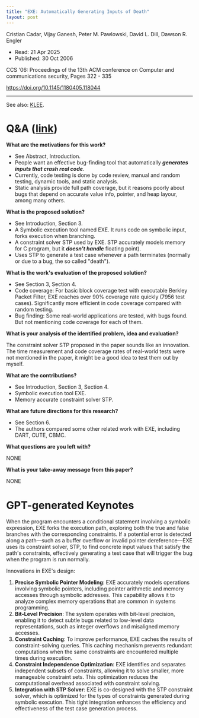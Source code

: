 ```yaml
---
title: "EXE: Automatically Generating Inputs of Death"
layout: post
---
```


Cristian Cadar, Vijay Ganesh, Peter M. Pawlowski, David L. Dill, Dawson R. Engler

* Read: 21 Apr 2025
* Published: 30 Oct 2006

CCS '06: Proceedings of the 13th ACM conference on Computer and communications security, Pages 322 - 335

https://doi.org/10.1145/1180405.118044

---

See also: [KLEE](/paper_notes/2025-04-22-KLEE-unassisted-and-automatic-generation-of-high-coverage-tests%20for-complex-systems-programs).

# Q&A ([link](https://cseweb.ucsd.edu/~wgg/CSE210/howtoread.html))

**What are the motivations for this work?** 

* See Abstract, Introduction.
* People want an effective bug-finding tool that automatically ***generates inputs that crash real code***.
* Currently, code testing is done by code review, manual and random testing, dynamic tools, and static analysis.
* Static analysis provide full path coverage, but it reasons poorly about bugs that depend on accurate value info, pointer, and heap layour, among many others.

**What is the proposed solution?**

* See Introduction, Section 3. 
* A Symbolic execution tool named EXE. It runs code on symbolic input, forks execution when branching.
* A constraint solver STP used by EXE. STP accurately models memory for C program, but it ***doesn't handle*** floating point).
* Uses STP to generate a test case whenever a path terminates (normally or due to a bug, the so called "death").

**What is the work's evaluation of the proposed solution?**

* See Section 3, Section 4.
* Code coverage: For basic block coverage test with executable Berkley Packet Filter, EXE reaches over 90% coverage rate quickly (7956 test cases). Significantly more efficient in code coverage compared with random testing.
* Bug finding: Some real-world applications are tested, with bugs found. But not mentioning code coverage for each of them.

**What is your analysis of the identified problem, idea and evaluation?**

The constraint solver STP proposed in the paper sounds like an innovation. The time measurement and code coverage rates of real-world tests were not mentioned in the paper, it might be a good idea to test them out by myself.

**What are the contributions?**
* See Introduction, Section 3, Section 4.
* Symbolic execution tool EXE.
* Memory accurate constraint solver STP.

**What are future directions for this research?**

* See Section 6.
* The authors compared some other related work with EXE, including DART, CUTE, CBMC.

**What questions are you left with?**

NONE

**What is your take-away message from this paper?**

NONE

# GPT-generated Keynotes

When the program encounters a conditional statement involving a symbolic expression, EXE forks the execution path, exploring both the true and false branches with the corresponding constraints. If a potential error is detected along a path—such as a buffer overflow or invalid pointer dereference—EXE uses its constraint solver, STP, to find concrete input values that satisfy the path's constraints, effectively generating a test case that will trigger the bug when the program is run normally.

Innovations in EXE's design:
1. **Precise Symbolic Pointer Modeling**: EXE accurately models operations involving symbolic pointers, including pointer arithmetic and memory accesses through symbolic addresses. This capability allows it to analyze complex memory operations that are common in systems programming. 
2. **Bit-Level Precision**: The system operates with bit-level precision, enabling it to detect subtle bugs related to low-level data representations, such as integer overflows and misaligned memory accesses.
3. **Constraint Caching**: To improve performance, EXE caches the results of constraint-solving queries. This caching mechanism prevents redundant computations when the same constraints are encountered multiple times during execution.
4. **Constraint Independence Optimization**: EXE identifies and separates independent subsets of constraints, allowing it to solve smaller, more manageable constraint sets. This optimization reduces the computational overhead associated with constraint solving.
5. **Integration with STP Solver**: EXE is co-designed with the STP constraint solver, which is optimized for the types of constraints generated during symbolic execution. This tight integration enhances the efficiency and effectiveness of the test case generation process.